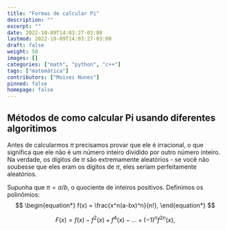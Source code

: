 ```yaml
---
title: "Formas de calcular Pi"
description: ""
excerpt: ""
date: 2022-10-09T14:03:27-03:00
lastmod: 2022-10-09T14:03:27-03:00
draft: false
weight: 50
images: []
categories: ["math", "python", "c++"]
tags: ["matemática"]
contributors: ["Moises Nunes"]
pinned: false
homepage: false
---
```

## Métodos de como calcular Pi usando diferentes algoritimos

Antes de calcularmos $\pi$ precisamos provar que ele é irracional, o que significa que ele não é um número inteiro dividido por outro número inteiro. Na verdade, os dígitos de $\pi$ são extremamente aleatórios - se você não soubesse que eles eram os dígitos de $\pi$, eles seriam perfeitamente aleatórios.

Supunha que $\pi=a/b$, o quociente de inteiros positivos. Definimos os polinômios:
$$
\begin{equation*}
    f(x) = \frac{x^n(a-bx)^n}{n!},
\end{equation*}
$$

$$
\begin{equation*}
    F(x) = f(x) - f{^2}(x) + f{^4}(x) - ... + (-1)^n f^{2n}(x),
\end{equation*}
$$